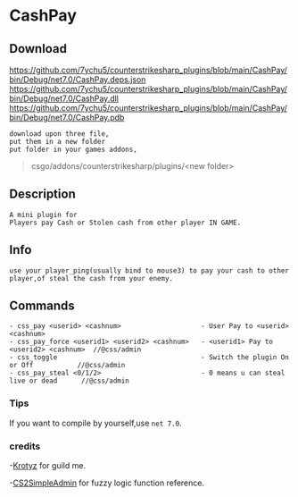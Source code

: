 # CashPay

## Download
https://github.com/7ychu5/counterstrikesharp_plugins/blob/main/CashPay/bin/Debug/net7.0/CashPay.deps.json
https://github.com/7ychu5/counterstrikesharp_plugins/blob/main/CashPay/bin/Debug/net7.0/CashPay.dll
https://github.com/7ychu5/counterstrikesharp_plugins/blob/main/CashPay/bin/Debug/net7.0/CashPay.pdb
    
    download upon three file,
    put them in a new folder
    put folder in your games addons,
>csgo/addons/counterstrikesharp/plugins/\<new folder>
    


## Description
    A mini plugin for
    Players pay Cash or Stolen cash from other player IN GAME.

## Info

    use your player_ping(usually bind to mouse3) to pay your cash to other player,of steal the cash from your enemy.

## Commands
```
- css_pay <userid> <cashnum>                    - User Pay to <userid> <cashnum>
- css_pay_force <userid1> <userid2> <cashnum>   - <userid1> Pay to <userid2> <cashnum>  //@css/admin
- css_toggle                                    - Switch the plugin On or Off           //@css/admin
- css_pay_steal <0/1/2>                         - 0 means u can steal live or dead      //@css/admin
```

### Tips

If you want to compile by yourself,use `net 7.0`.  

### credits

-[Krotyz](https://github.com/Kroytz) for guild me.

-[CS2SimpleAdmin](https://github.com/daffyyyy/CS2-SimpleAdmin) for fuzzy logic function reference.
